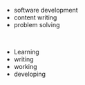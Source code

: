 


* software development
* content writing
* problem solving
<br>

- Learning
- writing
- working
- developing

